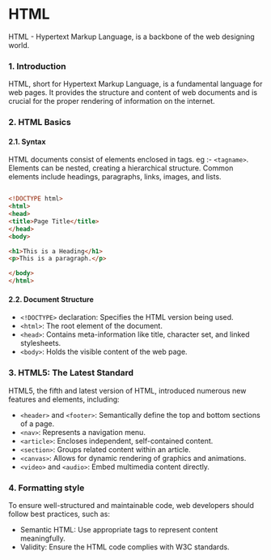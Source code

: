 # HTML

HTML -  Hypertext Markup Language, is a backbone of the web designing world.

### 1. Introduction

HTML, short for Hypertext Markup Language, is a fundamental language for web pages. It provides the structure and content of web documents and is crucial for the proper rendering of information on the internet.

### 2. HTML Basics
#### 2.1. Syntax

HTML documents consist of elements enclosed in tags. eg :- `<tagname>`. Elements can be nested, creating a hierarchical structure. Common elements include headings, paragraphs, links, images, and lists.
```html

<!DOCTYPE html>
<html>
<head>
<title>Page Title</title>
</head>
<body>

<h1>This is a Heading</h1>
<p>This is a paragraph.</p>

</body>
</html>
```


#### 2.2. Document Structure

- `<!DOCTYPE>` declaration: Specifies the HTML version being used.
- `<html>`: The root element of the document.
- `<head>`: Contains meta-information like title, character set, and linked stylesheets.
- `<body>`: Holds the visible content of the web page.

### 3. HTML5: The Latest Standard

HTML5, the fifth and latest version of HTML, introduced numerous new features and elements, including:

- `<header>` and `<footer>`: Semantically define the top and bottom sections of a page.
- `<nav>`: Represents a navigation menu.
- `<article>`: Encloses independent, self-contained content.
- `<section>`: Groups related content within an article.
- `<canvas>`: Allows for dynamic rendering of graphics and animations.
- `<video>` and `<audio>`: Embed multimedia content directly.

### 4. Formatting style

To ensure well-structured and maintainable code, web developers should follow best practices, such as:

- Semantic HTML: Use appropriate tags to represent content meaningfully.
- Validity: Ensure the HTML code complies with W3C standards.
